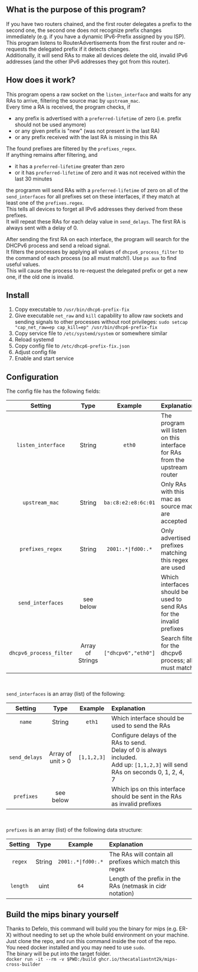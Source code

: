 ## What is the purpose of this program?

If you have two routers chained, and the first router delegates a prefix to the second one, the second one does not
recognize prefix changes immediately (e.g. if you have a dynamic IPv6-Prefix assigned by you ISP).  
This program listens to RouterAdvertisements from the first router and re-requests the delegated prefix if it detects
changes.  
Additionally, it will send RAs to make all devices delete the old, invalid IPv6 addresses (and the other IPv6 addresses
they got from this router).

## How does it work?

This program opens a raw socket on the `listen_interface` and waits for any RAs to arrive, filtering the source mac
by `upstream_mac`.  
Every time a RA is received, the program checks, if

- any prefix is advertised with a `preferred-lifetime` of zero (i.e. prefix should not be used anymore)
- or any given prefix is "new" (was not present in the last RA)
- or any prefix received with the last RA is missing in this RA

The found prefixes are filtered by the `prefixes_regex`.  
If anything remains after filtering, and

- it has a `preferred-lifetime` greater than zero
- or it has `preferred-lifetime` of zero and it was not received within the last 30 minutes

the programm will send RAs with a `preferred-lifetime` of zero on all of the `send_interfaces` for all prefixes set on
these interfaces, if they match at least one of the `prefixes.regex`.  
This tells all devices to forget all IPv6 addresses they derived from these prefixes.  
It will repeat these RAs for each delay value in `send_delays`. The first RA is always sent with a delay of 0.

After sending the first RA on each interface, the program will search for the DHCPv6 process and send a reload signal.  
It filters the processes by applying all values of `dhcpv6_process_filter` to the command of each process (so all must
match!). Use `ps aux` to find useful values.  
This will cause the process to re-request the delegated prefix or get a new one, if the old one is invalid.

## Install

1. Copy executable to `/usr/bin/dhcp6-prefix-fix`
2. Give executable `net_raw` and `kill` capability to allow raw sockets and sending signals to other processes without
   root
   privileges: `sudo setcap "cap_net_raw=ep cap_kill=ep" /usr/bin/dhcp6-prefix-fix`
3. Copy service file to `/etc/systemd/system` or somewhere similar
4. Reload systemd
5. Copy config file to `/etc/dhcp6-prefix-fix.json`
6. Adjust config file
7. Enable and start service

## Configuration

The config file has the following fields:

|         Setting         |       Type       |             Example             | Explanation                                                                |
|:-----------------------:|:----------------:|:-------------------------------:|:---------------------------------------------------------------------------|
|   `listen_interface`    |      String      |             `eth0`              | The program will listen on this interface for RAs from the upstream router |
|     `upstream_mac`      |      String      |       `ba:c8:e2:e8:6c:01`       | Only RAs with this mac as source mac are accepted                          |
|    `prefixes_regex`     |      String      | <code>2001:.\*\|fd00:.\*</code> | Only advertised prefixes matching this regex are used                      |
|    `send_interfaces`    |    see below     |                                 | Which interfaces should be used to send RAs for the invalid prefixes       |
| `dhcpv6_process_filter` | Array of Strings |       `["dhcpv6","eth0"]`       | Search filter for the dhcpv6 process; all must match                       |

<br>

`send_interfaces` is an array (list) of the following:

|    Setting    |       Type        |   Example   | Explanation                                                                                                                            |
|:-------------:|:-----------------:|:-----------:|:---------------------------------------------------------------------------------------------------------------------------------------|
|    `name`     |      String       |   `eth1`    | Which interface should be used to send the RAs                                                                                         |
| `send_delays` | Array of unit > 0 | `[1,1,2,3]` | Configure delays of the RAs to send.<br/>Delay of 0 is always included.<br/>Add up: `[1,1,2,3]` will send RAs on seconds 0, 1, 2, 4, 7 |
|  `prefixes`   |     see below     |             | Which ips on this interface should be sent in the RAs as invalid prefixes                                                              |

<br>

`prefixes` is an array (list) of the following data structure:

| Setting  |  Type  |             Example             | Explanation                                                |
|:--------:|:------:|:-------------------------------:|:-----------------------------------------------------------|
| `regex`  | String | <code>2001:.\*\|fd00:.\*</code> | The RAs will contain all prefixes which match this regex   |
| `length` |  uint  |              `64`               | Length of the prefix in the RAs (netmask in cidr notation) |

## Build the mips binary yourself

Thanks to Defelo, this command will build you the binary for mips (e.g. ER-X) without needing to set up the whole build
environment on your machine.  
Just clone the repo, and run this command inside the root of the repo.  
You need docker installed and you may need to use `sudo`.  
The binary will be put into the target folder.  
`docker run -it --rm -v $PWD:/build ghcr.io/thecataliastnt2k/mips-cross-builder`
